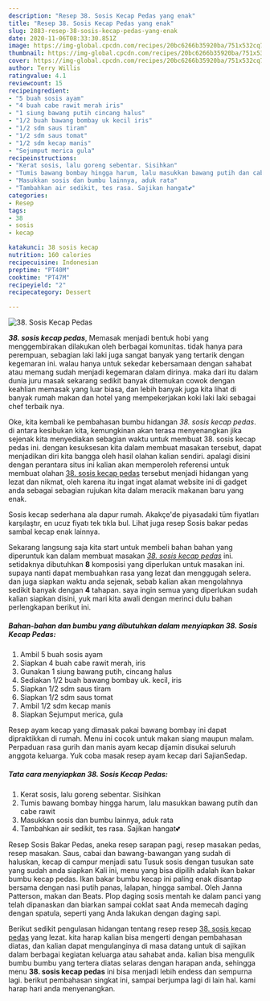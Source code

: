 ```yaml
---
description: "Resep 38. Sosis Kecap Pedas yang enak"
title: "Resep 38. Sosis Kecap Pedas yang enak"
slug: 2883-resep-38-sosis-kecap-pedas-yang-enak
date: 2020-11-06T08:33:30.851Z
image: https://img-global.cpcdn.com/recipes/20bc6266b35920ba/751x532cq70/38-sosis-kecap-pedas-foto-resep-utama.jpg
thumbnail: https://img-global.cpcdn.com/recipes/20bc6266b35920ba/751x532cq70/38-sosis-kecap-pedas-foto-resep-utama.jpg
cover: https://img-global.cpcdn.com/recipes/20bc6266b35920ba/751x532cq70/38-sosis-kecap-pedas-foto-resep-utama.jpg
author: Terry Willis
ratingvalue: 4.1
reviewcount: 15
recipeingredient:
- "5 buah sosis ayam"
- "4 buah cabe rawit merah iris"
- "1 siung bawang putih cincang halus"
- "1/2 buah bawang bombay uk kecil iris"
- "1/2 sdm saus tiram"
- "1/2 sdm saus tomat"
- "1/2 sdm kecap manis"
- "Sejumput merica gula"
recipeinstructions:
- "Kerat sosis, lalu goreng sebentar. Sisihkan"
- "Tumis bawang bombay hingga harum, lalu masukkan bawang putih dan cabe rawit"
- "Masukkan sosis dan bumbu lainnya, aduk rata"
- "Tambahkan air sedikit, tes rasa. Sajikan hangat💕"
categories:
- Resep
tags:
- 38
- sosis
- kecap

katakunci: 38 sosis kecap 
nutrition: 160 calories
recipecuisine: Indonesian
preptime: "PT40M"
cooktime: "PT47M"
recipeyield: "2"
recipecategory: Dessert

---
```



![38. Sosis Kecap Pedas](https://img-global.cpcdn.com/recipes/20bc6266b35920ba/751x532cq70/38-sosis-kecap-pedas-foto-resep-utama.jpg)

<b><i>38. sosis kecap pedas</i></b>, Memasak menjadi bentuk hobi yang menggembirakan dilakukan oleh berbagai komunitas. tidak hanya para perempuan, sebagian laki laki juga sangat banyak yang tertarik dengan kegemaran ini. walau hanya untuk sekedar kebersamaan dengan sahabat atau memang sudah menjadi kegemaran dalam dirinya. maka dari itu dalam dunia juru masak sekarang sedikit banyak ditemukan cowok dengan keahlian memasak yang luar biasa, dan lebih banyak juga kita lihat di banyak rumah makan dan hotel yang mempekerjakan koki laki laki sebagai chef terbaik nya.

Oke, kita kembali ke pembahasan bumbu hidangan <i>38. sosis kecap pedas</i>. di antara kesibukan kita, kemungkinan akan terasa menyenangkan jika sejenak kita menyediakan sebagian waktu untuk membuat 38. sosis kecap pedas ini. dengan kesuksesan kita dalam membuat masakan tersebut, dapat menjadikan diri kita bangga oleh hasil olahan kalian sendiri. apalagi disini dengan perantara situs ini kalian akan memperoleh referensi untuk membuat olahan <u>38. sosis kecap pedas</u> tersebut menjadi hidangan yang lezat dan nikmat, oleh karena itu ingat ingat alamat website ini di gadget anda sebagai sebagian rujukan kita dalam meracik makanan baru yang enak.

Sosis kecap sederhana ala dapur rumah. Akakçe&#39;de piyasadaki tüm fiyatları karşılaştır, en ucuz fiyatı tek tıkla bul. Lihat juga resep Sosis bakar pedas sambal kecap enak lainnya.


Sekarang langsung saja kita start untuk membeli bahan bahan yang diperuntuk kan dalam membuat masakan <u><i>38. sosis kecap pedas</i></u> ini. setidaknya dibutuhkan <b>8</b> komposisi yang diperlukan untuk masakan ini. supaya nanti dapat membuahkan rasa yang lezat dan menggugah selera. dan juga siapkan waktu anda sejenak, sebab kalian akan mengolahnya sedikit banyak dengan <b>4</b> tahapan. saya ingin semua yang diperlukan sudah kalian siapkan disini, yuk mari kita awali dengan merinci dulu bahan perlengkapan berikut ini.

<!--inarticleads1-->

##### Bahan-bahan dan bumbu yang dibutuhkan dalam menyiapkan 38. Sosis Kecap Pedas:

1. Ambil 5 buah sosis ayam
1. Siapkan 4 buah cabe rawit merah, iris
1. Gunakan 1 siung bawang putih, cincang halus
1. Sediakan 1/2 buah bawang bombay uk. kecil, iris
1. Siapkan 1/2 sdm saus tiram
1. Siapkan 1/2 sdm saus tomat
1. Ambil 1/2 sdm kecap manis
1. Siapkan Sejumput merica, gula


Resep ayam kecap yang dimasak pakai bawang bombay ini dapat dipraktikkan di rumah. Menu ini cocok untuk makan siang maupun malam. Perpaduan rasa gurih dan manis ayam kecap dijamin disukai seluruh anggota keluarga. Yuk coba masak resep ayam kecap dari SajianSedap. 

<!--inarticleads2-->

##### Tata cara menyiapkan 38. Sosis Kecap Pedas:

1. Kerat sosis, lalu goreng sebentar. Sisihkan
1. Tumis bawang bombay hingga harum, lalu masukkan bawang putih dan cabe rawit
1. Masukkan sosis dan bumbu lainnya, aduk rata
1. Tambahkan air sedikit, tes rasa. Sajikan hangat💕


Resep Sosis Bakar Pedas, aneka resep sarapan pagi, resep masakan pedas, resep masakan. Saus, cabai dan bawang-bawangan yang sudah di haluskan, kecap di campur menjadi satu Tusuk sosis dengan tusukan sate yang sudah anda siapkan Kali ini, menu yang bisa dipilih adalah ikan bakar bumbu kecap pedas. Ikan bakar bumbu kecap ini paling enak disantap bersama dengan nasi putih panas, lalapan, hingga sambal. Oleh Janna Patterson, makan dan Beats. Plop daging sosis mentah ke dalam panci yang telah dipanaskan dan biarkan sampai coklat saat Anda memecah daging dengan spatula, seperti yang Anda lakukan dengan daging sapi. 

Berikut sedikit pengulasan hidangan tentang resep resep <u>38. sosis kecap pedas</u> yang lezat. kita harap kalian bisa mengerti dengan pembahasan diatas, dan kalian dapat mengulanginya di masa datang untuk di sajikan dalam berbagai kegiatan keluarga atau sahabat anda. kalian bisa mengulik bumbu bumbu yang tertera diatas selaras dengan harapan anda, sehingga menu <b>38. sosis kecap pedas</b> ini bisa menjadi lebih endess dan sempurna lagi. berikut pembahasan singkat ini, sampai berjumpa lagi di lain hal. kami harap hari anda menyenangkan.
